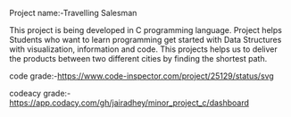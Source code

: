 Project name:-Travelling Salesman

This project is being developed in C programming language. Project helps Students who want to learn programming get started with Data Structures with visualization, information and code. This projects helps us to deliver the products between two different cities by finding the shortest path.

code grade:-https://www.code-inspector.com/project/25129/status/svg

codeacy grade:-https://app.codacy.com/gh/jairadhey/minor_project_c/dashboard
